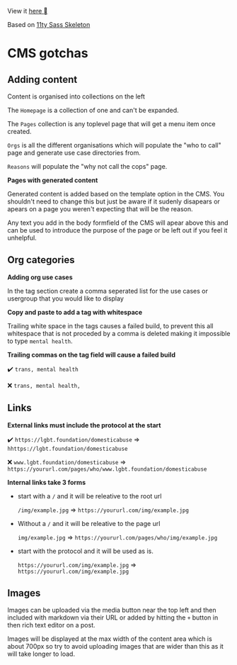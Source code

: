 View it [here ](https://brave-wiles-0c8b95.netlify.app)

Based on [11ty Sass Skeleton](https://github.com/5t3ph/11ty-sass-skeleton)

# CMS gotchas

## Adding content

Content is organised into collections on the left

The `Homepage` is a collection of one and can't be expanded.

The `Pages` collection is any toplevel page that will get a menu item once created.

`Orgs` is all the different organisations which will populate the "who to call" page and generate use case directories from.

`Reasons` will populate the "why not call the cops" page.

**Pages with generated content**

Generated content is added based on the template option in the CMS. You shouldn't need to change this but just be aware if it sudenly disapears or apears on a page you weren't expecting that will be the reason.

Any text you add in the body formfield of the CMS will apear above this and can be used to introduce the purpose of the page or be left out if you feel it unhelpful.

## Org categories

**Adding org use cases**

In the tag section create a comma seperated list for the use cases or usergroup that you would like to display

**Copy and paste to add a tag with whitespace**

Trailing white space in the tags causes a failed build, to prevent this all whitespace that is not proceded by a comma is deleted making it impossible to type `mental health`.

**Trailing commas on the tag field will cause a failed build**

✔️ `trans, mental health`

❌️ `trans, mental health,`

## Links

**External links must include the protocol at the start**

✔️ `https://lgbt.foundation/domesticabuse` => `hhttps://lgbt.foundation/domesticabuse`

❌️ `www.lgbt.foundation/domesticabuse` => `https://yoururl.com/pages/who/www.lgbt.foundation/domesticabuse`

**Internal links take 3 forms**

- start with a `/` and it will be releative to the root url

  `/img/example.jpg` => `https://yoururl.com/img/example.jpg`

- Without a `/` and it will be releative to the page url

  `img/example.jpg` => `https://yoururl.com/pages/who/img/example.jpg`

- start with the protocol and it will be used as is.

  `https://yoururl.com/img/example.jpg` => `https://yoururl.com/img/example.jpg`

## Images

Images can be uploaded via the media button near the top left and then included with markdown via their URL or added by hitting the `+` button in then rich text editor on a post.

Images will be displayed at the max width of the content area which is about 700px so try to avoid uploading images that are wider than this as it will take longer to load.
